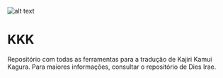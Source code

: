 ![alt text](https://i.imgur.com/vPDprCx.png)

# KKK

Repositório com todas as ferramentas para a tradução de Kajiri Kamui Kagura.
Para maiores informações, consultar o repositório de Dies Irae.

